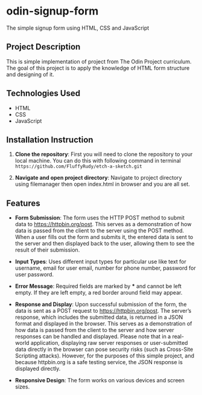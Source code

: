 # odin-signup-form
The simple signup form using HTML, CSS and JavaScript

## Project Description
This is simple implementation of project from The Odin Project curriculum. The goal of this project is to apply the knowledge of HTML form structure and designing of it.

## Technologies Used
 - HTML
 - CSS
 - JavaScript

## Installation Instruction
1. **Clone the repository**: First you will need to clone the repository to your local machine. You can do this with following command in terminal
```https://github.com/FluffyRudy/etch-a-sketch.git```

2. **Navigate and open project directory**: Navigate to project directory using filemanager then open index.html in browser and you are all set.

## Features
 - **Form Submission**: The form uses the HTTP POST method to submit data to https://httpbin.org/post. This serves as a demonstration of how data is passed from the client to the server using the POST method. When a user fills out the form and submits it, the entered data is sent to the server and then displayed back to the user, allowing them to see the result of their submission. 

 - **Input Types**: Uses different input types for particular use like text for username, email for user email, number for phone number, password for user password.

 - **Error Message**: Required fields are marked by __*__ and cannot be left empty. If they are left empty, a red border around field may appear.

 - **Response and Display**: Upon successful submission of the form, the data is sent as a POST request to https://httpbin.org/post. The server’s response, which includes the submitted data, is returned in a JSON format and displayed in the browser. This serves as a demonstration of how data is passed from the client to the server and how server responses can be handled and displayed. Please note that in a real-world application, displaying raw server responses or user-submitted data directly in the browser can pose security risks (such as Cross-Site Scripting attacks). However, for the purposes of this simple project, and because httpbin.org is a safe testing service, the JSON response is displayed directly.

 - **Responsive Design**: The form works on various devices and screen sizes.